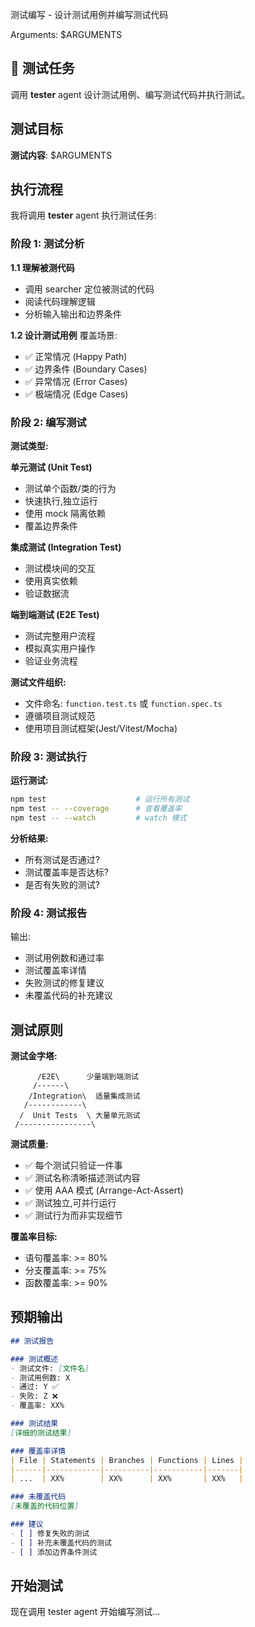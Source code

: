 测试编写 - 设计测试用例并编写测试代码

Arguments: $ARGUMENTS

## 🧪 测试任务

调用 **tester** agent 设计测试用例、编写测试代码并执行测试。

## 测试目标

**测试内容**: $ARGUMENTS

## 执行流程

我将调用 **tester** agent 执行测试任务:

### 阶段 1: 测试分析

**1.1 理解被测代码**
- 调用 searcher 定位被测试的代码
- 阅读代码理解逻辑
- 分析输入输出和边界条件

**1.2 设计测试用例**
覆盖场景:
- ✅ 正常情况 (Happy Path)
- ✅ 边界条件 (Boundary Cases)
- ✅ 异常情况 (Error Cases)
- ✅ 极端情况 (Edge Cases)

### 阶段 2: 编写测试

**测试类型:**

**单元测试 (Unit Test)**
- 测试单个函数/类的行为
- 快速执行,独立运行
- 使用 mock 隔离依赖
- 覆盖边界条件

**集成测试 (Integration Test)**
- 测试模块间的交互
- 使用真实依赖
- 验证数据流

**端到端测试 (E2E Test)**
- 测试完整用户流程
- 模拟真实用户操作
- 验证业务流程

**测试文件组织:**
- 文件命名: `function.test.ts` 或 `function.spec.ts`
- 遵循项目测试规范
- 使用项目测试框架(Jest/Vitest/Mocha)

### 阶段 3: 测试执行

**运行测试:**
```bash
npm test                    # 运行所有测试
npm test -- --coverage      # 查看覆盖率
npm test -- --watch         # watch 模式
```

**分析结果:**
- 所有测试是否通过?
- 测试覆盖率是否达标?
- 是否有失败的测试?

### 阶段 4: 测试报告

输出:
- 测试用例数和通过率
- 测试覆盖率详情
- 失败测试的修复建议
- 未覆盖代码的补充建议

## 测试原则

**测试金字塔:**
```
      /E2E\      少量端到端测试
     /------\
    /Integration\  适量集成测试
   /------------\
  /  Unit Tests  \ 大量单元测试
 /----------------\
```

**测试质量:**
- ✅ 每个测试只验证一件事
- ✅ 测试名称清晰描述测试内容
- ✅ 使用 AAA 模式 (Arrange-Act-Assert)
- ✅ 测试独立,可并行运行
- ✅ 测试行为而非实现细节

**覆盖率目标:**
- 语句覆盖率: >= 80%
- 分支覆盖率: >= 75%
- 函数覆盖率: >= 90%

## 预期输出

```markdown
## 测试报告

### 测试概述
- 测试文件: [文件名]
- 测试用例数: X
- 通过: Y ✅
- 失败: Z ❌
- 覆盖率: XX%

### 测试结果
[详细的测试结果]

### 覆盖率详情
| File | Statements | Branches | Functions | Lines |
|------|------------|----------|-----------|-------|
| ...  | XX%        | XX%      | XX%       | XX%   |

### 未覆盖代码
[未覆盖的代码位置]

### 建议
- [ ] 修复失败的测试
- [ ] 补充未覆盖代码的测试
- [ ] 添加边界条件测试
```

## 开始测试

现在调用 tester agent 开始编写测试...
